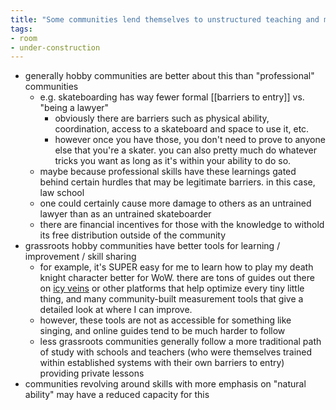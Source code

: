 ```yaml
---
title: "Some communities lend themselves to unstructured teaching and mentorship"
tags:
- room
- under-construction
---
```


- generally hobby communities are better about this than "professional" communities
	- e.g. skateboarding has way fewer formal [[barriers to entry]] vs. "being a lawyer"
		- obviously there are barriers such as physical ability, coordination, access to a skateboard and space to use it, etc.
		- however once you have those, you don't need to prove to anyone else that you're a skater. you can also pretty much do whatever tricks you want as long as it's within your ability to do so.
	- maybe because professional skills have these learnings gated behind certain hurdles that may be legitimate barriers. in this case, law school
	- one could certainly cause more damage to others as an untrained lawyer than as an untrained skateboarder
	- there are financial incentives for those with the knowledge to withold its free distribution outside of the community
- grassroots hobby communities have better tools for learning / improvement / skill sharing
	- for example, it's SUPER easy for me to learn how to play my death knight character better for WoW. there are tons of guides out there on [icy veins](https://www.icy-veins.com/) or other platforms that help optimize every tiny little thing, and many community-built measurement tools that give a detailed look at where I can improve. 
	- however, these tools are not as accessible for something like singing, and online guides tend to be much harder to follow
	- less grassroots communities generally follow a more traditional path of study with schools and teachers (who were themselves trained within established systems with their own barriers to entry) providing private lessons
- communities revolving around skills with more emphasis on "natural ability" may have a reduced capacity for this